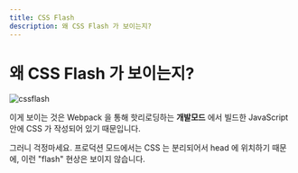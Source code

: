 ```yaml
---
title: CSS Flash
description: 왜 CSS Flash 가 보이는지?
---
```


<!-- title: CSS Flash -->
<!-- description: Why a CSS Flash appears with Nuxt.js? -->

<!-- # Why a CSS Flash appears? -->

# 왜 CSS Flash 가 보이는지?

![cssflash](/flash_css.gif)

<!-- This is because the CSS is in the JavaScript build in **development mode** to allow hot-reloading via Webpack. -->

이게 보이는 것은 Webpack 을 통해 핫리로딩하는 **개발모드** 에서 빌드한 JavaScript 안에 CSS 가 작성되어 있기 때문입니다.

<!-- Don't worry in production mode, the CSS is separated and put in the header so this "flash" does not appear anymore. -->

그러니 걱정마세요. 프로덕션 모드에서는 CSS 는 분리되어서 head 에 위치하기 때문에, 이런 "flash" 현상은 보이지 않습니다.
